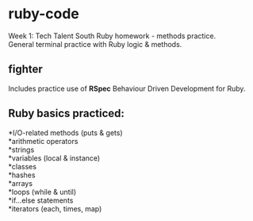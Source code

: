 # ruby-code
Week 1: Tech Talent South Ruby homework - methods practice. <br>
General terminal practice with Ruby logic & methods.

## fighter
Includes practice use of **RSpec** Behaviour Driven Development for Ruby.

## Ruby basics practiced:
*I/O-related methods (puts & gets)<br>
*arithmetic operators<br>
*strings <br>
*variables (local & instance)<br>
*classes <br>
*hashes <br>
*arrays <br>
*loops (while & until) <br>
*if...else statements <br>
*iterators (each, times, map) <br>
